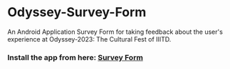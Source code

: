 # Odyssey-Survey-Form

An Android Application Survey Form for taking feedback about the user's experience at Odyssey-2023: The Cultural Fest of IIITD.
### Install the app from here:  [Survey Form](https://drive.google.com/file/d/1OO8sAcCE4kYRIs2msPm4_gHpOmYaV3Sl/view?usp=share_link)
